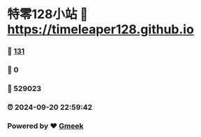 # 特零128小站 :link: https://timeleaper128.github.io 
### :page_facing_up: [131](https://timeleaper128.github.io/tag.html) 
### :speech_balloon: 0 
### :hibiscus: 529023 
### :alarm_clock: 2024-09-20 22:59:42 
### Powered by :heart: [Gmeek](https://github.com/Meekdai/Gmeek)
